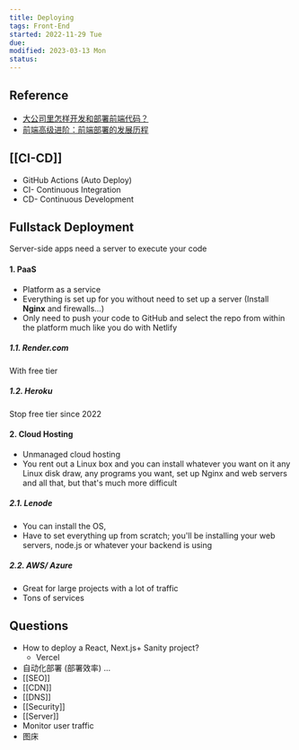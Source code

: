 ```yaml
---
title: Deploying
tags: Front-End    
started: 2022-11-29 Tue
due: 
modified: 2023-03-13 Mon
status: 
---
```

## Reference

- [大公司里怎样开发和部署前端代码？](https://link.juejin.cn?target=https%3A%2F%2Fwww.zhihu.com%2Fquestion%2F20790576 "https://www.zhihu.com/question/20790576")
- [前端高级进阶：前端部署的发展历程](https://juejin.cn/post/6844904086823780366 "https://juejin.cn/post/6844904086823780366")
## [[CI-CD]] 
- GitHub Actions (Auto Deploy)
- CI- Continuous Integration
- CD- Continuous Development
## Fullstack Deployment
Server-side apps need a server to execute your code
#### 1. PaaS
- Platform as a service
- Everything is set up for you without need to set up a server (Install **Nginx** and firewalls...)
- Only need to push your code to GitHub and select the repo from within the platform much like you do with Netlify
##### 1.1. Render.com
With free tier
##### 1.2. Heroku
Stop free tier since 2022
#### 2. Cloud Hosting
- Unmanaged cloud hosting
- You rent out a Linux box and you can install whatever you want on it any Linux disk draw, any programs you want, set up Nginx and web servers and all that, but that's much more difficult
##### 2.1. Lenode
- You can install the OS, 
- Have to set everything up from scratch; you'll be installing your web servers, node.js or whatever your backend is using
##### 2.2. AWS/ Azure
- Great for large projects with a lot of traffic
- Tons of services
## Questions
- How to deploy a React, Next.js+ Sanity project?
	- Vercel
- 自动化部署 (部署效率) ...
- [[SEO]]
- [[CDN]]
- [[DNS]] 
- [[Security]]
- [[Server]]
- Monitor user traffic
- 图床 